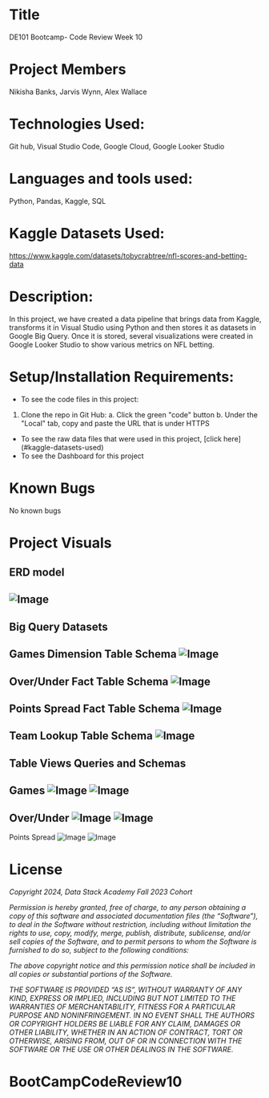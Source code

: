 # Title
DE101 Bootcamp- Code Review Week 10

# Project Members
Nikisha Banks, Jarvis Wynn, Alex Wallace

# Technologies Used: 
Git hub, Visual Studio Code, Google Cloud, Google Looker Studio

# Languages and tools used: 
Python, Pandas, Kaggle, SQL

# Kaggle Datasets Used:
 https://www.kaggle.com/datasets/tobycrabtree/nfl-scores-and-betting-data

# Description:
In this project, we have created a data pipeline that brings data from Kaggle, transforms it in Visual Studio using Python and then stores it as datasets in Google Big Query. Once it is stored, several visualizations were created in Google Looker Studio to show various metrics on NFL betting.

# Setup/Installation Requirements:
- To see the code files in this project:
1. Clone the repo in Git Hub: 
        a. Click the green "code" button
        b. Under the "Local" tab, copy and paste the URL that is under HTTPS
- To see the raw data files that were used in this project, 
  [click here] (#kaggle-datasets-used)
- To see the Dashboard for this project 
  
# Known Bugs
No known bugs

# Project Visuals
## ERD model
![Image](https://github.com/nbanks062523/CodeReview_week10/blob/main/images/nfl_sports_betting.drawio.png)
---
## Big Query Datasets
**Games Dimension Table Schema**
![Image](https://github.com/nbanks062523/CodeReview_week10/blob/main/images/Games_Dimension_Tble.png)
---
**Over/Under Fact Table Schema**
![Image](https://github.com/nbanks062523/CodeReview_week10/blob/main/images/Ovr_Undr_FctTble.png)
---
**Points Spread Fact Table Schema**
![Image](https://github.com/nbanks062523/CodeReview_week10/blob/main/images/fct_points_spread.png)
---
**Team Lookup Table Schema**
![Image](https://github.com/nbanks062523/CodeReview_week10/blob/main/images/TeamID_LookupSchema.png)
---
**Table Views Queries and Schemas**
---
Games
![Image](https://github.com/nbanks062523/CodeReview_week10/blob/main/images/Games_ViewTable.png)
![Image](https://github.com/nbanks062523/CodeReview_week10/blob/main/images/Query_GamesViewTable.png)
---
Over/Under
![Image](https://github.com/nbanks062523/CodeReview_week10/blob/main/images/Ovr_Undr_TbleView.png)
![Image](https://github.com/nbanks062523/CodeReview_week10/blob/main/images/Query_OvrUndrTbleView.png)
---
Points Spread
![Image](https://github.com/nbanks062523/CodeReview_week10/blob/main/images/PointSpread_ViewTable.png)
![Image](https://github.com/nbanks062523/CodeReview_week10/blob/main/images/Query_PointSpreadViewTble.png)

# License
*Copyright 2024, Data Stack Academy Fall 2023 Cohort*

*Permission is hereby granted, free of charge, to any person obtaining a copy of this software and associated documentation files (the “Software”), to deal in the Software without restriction, including without limitation the rights to use, copy, modify, merge, publish, distribute, sublicense, and/or sell copies of the Software, and to permit persons to whom the Software is furnished to do so, subject to the following conditions:*

*The above copyright notice and this permission notice shall be included in all copies or substantial portions of the Software.*

*THE SOFTWARE IS PROVIDED “AS IS”, WITHOUT WARRANTY OF ANY KIND, EXPRESS OR IMPLIED, INCLUDING BUT NOT LIMITED TO THE WARRANTIES OF MERCHANTABILITY, FITNESS FOR A PARTICULAR PURPOSE AND NONINFRINGEMENT. IN NO EVENT SHALL THE AUTHORS OR COPYRIGHT HOLDERS BE LIABLE FOR ANY CLAIM, DAMAGES OR OTHER LIABILITY, WHETHER IN AN ACTION OF CONTRACT, TORT OR OTHERWISE, ARISING FROM, OUT OF OR IN CONNECTION WITH THE SOFTWARE OR THE USE OR OTHER DEALINGS IN THE SOFTWARE.*
# BootCampCodeReview10
